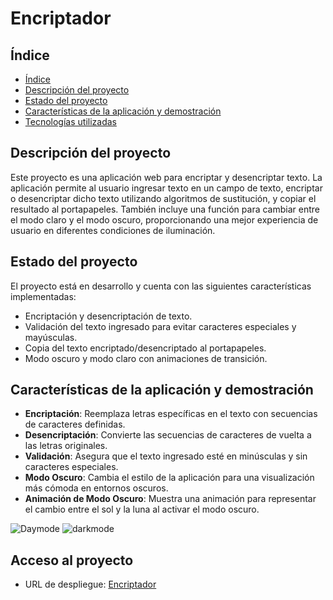 # Encriptador

## Índice


* [Índice](#índice)
* [Descripción del proyecto](#descripción-del-proyecto)
* [Estado del proyecto](#estado-del-proyecto)
* [Características de la aplicación y demostración](#características-de-la-aplicación-y-demostración)
* [Tecnologías utilizadas](#tecnologías-utilizadas)
  
## Descripción del proyecto

Este proyecto es una aplicación web para encriptar y desencriptar texto. La aplicación permite al usuario ingresar texto en un campo de texto, encriptar o desencriptar dicho texto utilizando algoritmos de sustitución, y copiar el resultado al portapapeles. También incluye una función para cambiar entre el modo claro y el modo oscuro, proporcionando una mejor experiencia de usuario en diferentes condiciones de iluminación.

## Estado del proyecto

El proyecto está en desarrollo y cuenta con las siguientes características implementadas:
- Encriptación y desencriptación de texto.
- Validación del texto ingresado para evitar caracteres especiales y mayúsculas.
- Copia del texto encriptado/desencriptado al portapapeles.
- Modo oscuro y modo claro con animaciones de transición.

## Características de la aplicación y demostración

- **Encriptación**: Reemplaza letras específicas en el texto con secuencias de caracteres definidas.
- **Desencriptación**: Convierte las secuencias de caracteres de vuelta a las letras originales.
- **Validación**: Asegura que el texto ingresado esté en minúsculas y sin caracteres especiales.
- **Modo Oscuro**: Cambia el estilo de la aplicación para una visualización más cómoda en entornos oscuros.
- **Animación de Modo Oscuro**: Muestra una animación para representar el cambio entre el sol y la luna al activar el modo oscuro.

![Daymode](https://github.com/user-attachments/assets/a56a0cac-c75d-4d4e-b4f9-dabc025ef7c9)
![darkmode](https://github.com/user-attachments/assets/138d22ce-bb2e-4aa1-8d63-7157b9af5522)

## Acceso al proyecto

- URL de despliegue: [Encriptador](https://jossmirvazz.github.io/Reto-Encriptador/)
